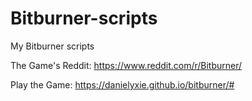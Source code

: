# Bitburner-scripts
My Bitburner scripts

The Game's Reddit: https://www.reddit.com/r/Bitburner/

Play the Game: https://danielyxie.github.io/bitburner/#